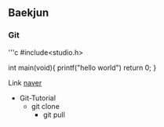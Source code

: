 ## Baekjun
### Git

'''c
#include<studio.h>

int main(void){
  printf("hello world")
  return 0;
  }
  
Link
[naver](http://naver.com)

* Git-Tutorial
  * git clone
    * git pull
